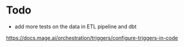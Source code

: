 # Todo
- add more tests on the data in ETL pipeline and dbt

https://docs.mage.ai/orchestration/triggers/configure-triggers-in-code